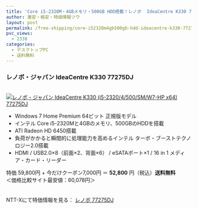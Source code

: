 ```yaml
---
title: 'Core i5-2320M・4GBメモリ・500GB HDD搭載！レノボ  IdeaCentre K330 77275DJ 特価52800円！送料無料！'
author: 激安・格安・特価情報ツウ
layout: post
permalink: /free-shipping/core-i52320m4gb500gb-hdd-ideacentre-k330-77275dj-52800.html
pvc_views:
  - 2338
categories:
  - デスクトップPC
  - 送料無料
---
```

### レノボ・ジャパン IdeaCentre K330 77275DJ

<div class="img-bg2 img_L">
  <a href="http://px.a8.net/svt/ejp?a8mat=ZYP6S+8IMA3E+S1Q+BWGDT&#038;a8ejpredirect=http://nttxstore.jp/_II_LN13925120" target="_blank" title="レノボ・ジャパン IdeaCentre K330 (i5-2320/4/500/SM/W7-HP x64) 77275DJ" ><br /> <img border="0" alt="レノボ・ジャパン IdeaCentre K330 (i5-2320/4/500/SM/W7-HP x64) 77275DJ" src="http://i2.wp.com/image.nttxstore.jp/l2_images/L/LN/LN13925120.jpg?w=120" data-recalc-dims="1" /></a>
</div>

<!--more-->

  * Windows 7 Home Premium 64ビット 正規版モデル
  * インテル Core i5-2320Mと4GBのメモリ、500GBのHDDを搭載
  * ATI Radeon HD 6450搭載
  * 負荷がかかると瞬間的に処理能力を高めるインテル ターボ・ブーストテクノロジー2.0搭載
  * HDMI / USB2.0×8（前面×2、背面×6） / eSATAポート×1 / 16 in 1 メディア・カード・リーダー

特価 59,800円 + 今だけクーポン7,000円 ＝ <span class="tokka-price"><strong>52,800</strong></span> 円（税込）**送料無料**  
＜価格比較サイト最安値：60,078円＞

　  
NTT-Xにて特価情報を見る： <span class="fs150p"><a href="http://px.a8.net/svt/ejp?a8mat=ZYP6S+8IMA3E+S1Q+BWGDT&#038;a8ejpredirect=http://nttxstore.jp/_II_LN13925120" target="_blank">レノボ 77275DJ</a></span>